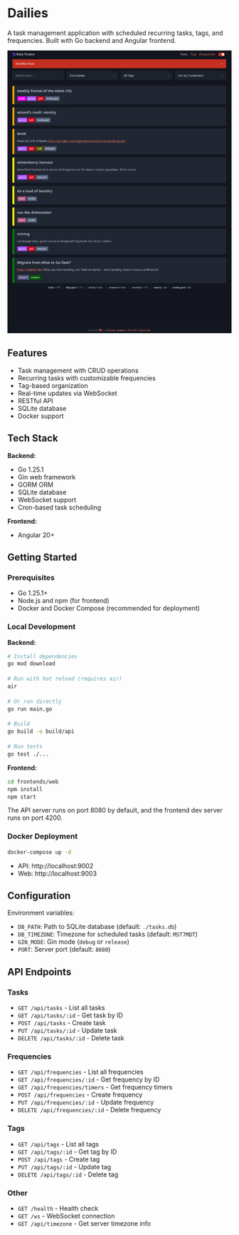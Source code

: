 # Dailies

A task management application with scheduled recurring tasks, tags, and frequencies. Built with Go backend and Angular frontend.

![screenshot](https://github.com/jhoffmann/dailies/blob/main/frontends/web/screenshot.png?raw=true)

## Features

- Task management with CRUD operations
- Recurring tasks with customizable frequencies
- Tag-based organization
- Real-time updates via WebSocket
- RESTful API
- SQLite database
- Docker support

## Tech Stack

**Backend:**

- Go 1.25.1
- Gin web framework
- GORM ORM
- SQLite database
- WebSocket support
- Cron-based task scheduling

**Frontend:**

- Angular 20+

## Getting Started

### Prerequisites

- Go 1.25.1+
- Node.js and npm (for frontend)
- Docker and Docker Compose (recommended for deployment)

### Local Development

**Backend:**

```bash
# Install dependencies
go mod download

# Run with hot reload (requires air)
air

# Or run directly
go run main.go

# Build
go build -o build/api

# Run tests
go test ./...
```

**Frontend:**

```bash
cd frontends/web
npm install
npm start
```

The API server runs on port 8080 by default, and the frontend dev server runs on port 4200.

### Docker Deployment

```bash
docker-compose up -d
```

- API: http://localhost:9002
- Web: http://localhost:9003

## Configuration

Environment variables:

- `DB_PATH`: Path to SQLite database (default: `./tasks.db`)
- `DB_TIMEZONE`: Timezone for scheduled tasks (default: `MST7MDT`)
- `GIN_MODE`: Gin mode (`debug` or `release`)
- `PORT`: Server port (default: `8080`)

## API Endpoints

### Tasks

- `GET /api/tasks` - List all tasks
- `GET /api/tasks/:id` - Get task by ID
- `POST /api/tasks` - Create task
- `PUT /api/tasks/:id` - Update task
- `DELETE /api/tasks/:id` - Delete task

### Frequencies

- `GET /api/frequencies` - List all frequencies
- `GET /api/frequencies/:id` - Get frequency by ID
- `GET /api/frequencies/timers` - Get frequency timers
- `POST /api/frequencies` - Create frequency
- `PUT /api/frequencies/:id` - Update frequency
- `DELETE /api/frequencies/:id` - Delete frequency

### Tags

- `GET /api/tags` - List all tags
- `GET /api/tags/:id` - Get tag by ID
- `POST /api/tags` - Create tag
- `PUT /api/tags/:id` - Update tag
- `DELETE /api/tags/:id` - Delete tag

### Other

- `GET /health` - Health check
- `GET /ws` - WebSocket connection
- `GET /api/timezone` - Get server timezone info
